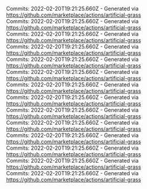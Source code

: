 Commits: 2022-02-20T19:21:25.660Z - Generated via https://github.com/marketplace/actions/artificial-grass
<br>
Commits: 2022-02-20T19:21:25.660Z - Generated via https://github.com/marketplace/actions/artificial-grass
<br>
Commits: 2022-02-20T19:21:25.660Z - Generated via https://github.com/marketplace/actions/artificial-grass
<br>
Commits: 2022-02-20T19:21:25.660Z - Generated via https://github.com/marketplace/actions/artificial-grass
<br>
Commits: 2022-02-20T19:21:25.660Z - Generated via https://github.com/marketplace/actions/artificial-grass
<br>
Commits: 2022-02-20T19:21:25.660Z - Generated via https://github.com/marketplace/actions/artificial-grass
<br>
Commits: 2022-02-20T19:21:25.660Z - Generated via https://github.com/marketplace/actions/artificial-grass
<br>
Commits: 2022-02-20T19:21:25.660Z - Generated via https://github.com/marketplace/actions/artificial-grass
<br>
Commits: 2022-02-20T19:21:25.660Z - Generated via https://github.com/marketplace/actions/artificial-grass
<br>
Commits: 2022-02-20T19:21:25.660Z - Generated via https://github.com/marketplace/actions/artificial-grass
<br>
Commits: 2022-02-20T19:21:25.660Z - Generated via https://github.com/marketplace/actions/artificial-grass
<br>
Commits: 2022-02-20T19:21:25.660Z - Generated via https://github.com/marketplace/actions/artificial-grass
<br>
Commits: 2022-02-20T19:21:25.660Z - Generated via https://github.com/marketplace/actions/artificial-grass
<br>
Commits: 2022-02-20T19:21:25.660Z - Generated via https://github.com/marketplace/actions/artificial-grass
<br>
